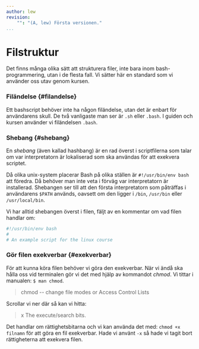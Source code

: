 ```yaml
---
author: lew
revision:
    "": "(A, lew) Första versionen."
...
```

Filstruktur
=======================

Det finns många olika sätt att strukturera filer, inte bara inom bash-programmering, utan i de flesta fall. Vi sätter här en standard som vi använder oss utav genom kursen.



### Filändelse {#filandelse}

Ett bashscript behöver inte ha någon filändelse, utan det är enbart för användarens skull. De två vanligaste man ser är `.sh` eller `.bash`. I guiden och kursen använder vi filändelsen `.bash`.



### Shebang {#shebang}

En *shebang* (även kallad hashbang) är en rad överst i scriptfilerna som talar om var interpretatorn är lokaliserad som ska användas för att exekvera scriptet.

Då olika unix-system placerar Bash på olika ställen är `#!/usr/bin/env bash` att föredra. Då behöver man inte veta i förväg var interpretatorn är installerad. Shebangen ser till att den första interpretatorn som påträffas i användarens `$PATH` används, oavsett om den ligger i `/bin`, `/usr/bin` eller `/usr/local/bin`.

Vi har alltid shebangen överst i filen, fäljt av en kommentar om vad filen handlar om:
```bash
#!/usr/bin/env bash
#
# An example script for the linux course

```



### Gör filen exekverbar {#exekverbar}

För att kunna köra filen behöver vi göra den exekverbar. När vi ändå ska hålla oss vid terminalen gör vi det med hjälp av kommandot *chmod*. Vi tittar i manualen: `$ man chmod`.

> chmod -- change file modes or Access Control Lists

Scrollar vi ner där så kan vi hitta:

> x       The execute/search bits.

Det handlar om rättighetsbitarna och vi kan använda det med: `chmod +x filnamn` för att göra en fil exekverbar. Hade vi använt `-x` så hade vi tagit bort rättigheterna att exekvera filen.
